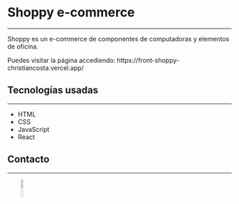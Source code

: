 <h1>Shoppy e-commerce</h1>
<hr><p>Shoppy es un e-commerce de componentes de computadoras y elementos de oficina.</p>
<p>Puedes visitar la página accediendo: https://front-shoppy-christiancosta.vercel.app/</p><h2>Tecnologías usadas</h2>
<hr><ul>
<li>HTML</li>
<li>CSS</li>
<li>JavaScript</li>
<li>React</li>
</ul><h2>Contacto</h2>
<hr><p><span style="margin-right: 30px;"></span><a href="https://www.linkedin.com/in/christian-ariel-costa-liloff/"><img target="_blank" src="https://cdn.jsdelivr.net/gh/devicons/devicon/icons/linkedin/linkedin-original.svg" style="width: 10%;"></a></p>
